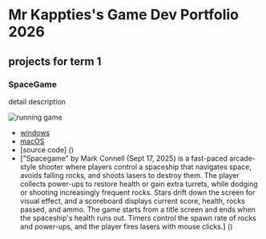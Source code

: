 # Mr Kappties's Game Dev Portfolio 2026

## projects for term 1 

### SpaceGame

detail description

![running game]()

* [windows](src/spacegame/macos-x86_64.zip)
* [macOS]()
* [source code] ()
* ["Spacegame" by Mark Connell (Sept 17, 2025) is a fast-paced arcade-style shooter where players control a spaceship that navigates space, avoids falling rocks, and shoots lasers to destroy them. The player collects power-ups to restore health or gain extra turrets, while dodging or shooting increasingly frequent rocks. Stars drift down the screen for visual effect, and a scoreboard displays current score, health, rocks passed, and ammo. The game starts from a title screen and ends when the spaceship's health runs out. Timers control the spawn rate of rocks and power-ups, and the player fires lasers with mouse clicks.] ()
